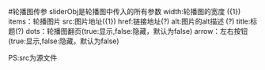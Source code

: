 #轮播图传参
  sliderObj是轮播图中传入的所有参数
    width:轮播图的宽度 ({1})
    items：轮播图片
      src:图片地址({1})    href:链接地址(?)   alt:图片的alt描述 (?)   title:标题(?)
    dots：轮播图翻页(true:显示,false:隐藏，默认为false)
    arrow：左右按钮(true:显示,false:隐藏，默认为false)

PS:src为源文件